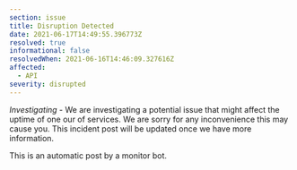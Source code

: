 ```yaml
---
section: issue
title: Disruption Detected
date: 2021-06-17T14:49:55.396773Z
resolved: true
informational: false
resolvedWhen: 2021-06-16T14:46:09.327616Z
affected:
  - API
severity: disrupted
---
```

*Investigating* - We are investigating a potential issue that might affect the uptime of one our of services. We are sorry for any inconvenience this may cause you. This incident post will be updated once we have more information.

This is an automatic post by a monitor bot.
        